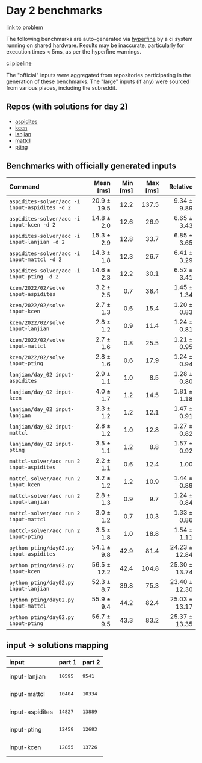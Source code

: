 # Day 2 benchmarks

[link to problem](http://adventofcode.com/2022/day/2)

The following benchmarks are auto-generated via [hyperfine](https://github.com/sharkdp/hyperfine) by a ci system running on shared hardware. Results may be inaccurate, particularly for execution times < 5ms, as per the hyperfine warnings.

[ci pipeline](http://ci.papercode.net:8080/teams/aoc2022/pipelines/aoc-compare-2022)

The "official" inputs were aggregated from repositories participating in the generation of these benchmarks. The "large" inputs (if any) were sourced from various places, including the subreddit.

## Repos (with solutions for day 2)


- [aspidites](https://github.com/aspidites/aoc2022)
- [kcen](https://github.com/kcen/AdventOfCode)
- [lanjian](https://github.com/LanJian/aoc-2022)
- [mattcl](https://github.com/mattcl/aoc2022)
- [pting](https://github.com/pting/aoc2022)

## Benchmarks with officially generated inputs
| Command | Mean [ms] | Min [ms] | Max [ms] | Relative |
|:---|---:|---:|---:|---:|
| `aspidites-solver/aoc -i input-aspidites -d 2` | 20.9 ± 19.5 | 12.2 | 137.5 | 9.34 ± 9.89 |
| `aspidites-solver/aoc -i input-kcen -d 2` | 14.8 ± 2.0 | 12.6 | 26.9 | 6.65 ± 3.43 |
| `aspidites-solver/aoc -i input-lanjian -d 2` | 15.3 ± 2.9 | 12.8 | 33.7 | 6.85 ± 3.65 |
| `aspidites-solver/aoc -i input-mattcl -d 2` | 14.3 ± 1.8 | 12.3 | 26.7 | 6.41 ± 3.29 |
| `aspidites-solver/aoc -i input-pting -d 2` | 14.6 ± 2.3 | 12.2 | 30.1 | 6.52 ± 3.41 |
| `kcen/2022/02/solve input-aspidites` | 3.2 ± 2.5 | 0.7 | 38.4 | 1.45 ± 1.34 |
| `kcen/2022/02/solve input-kcen` | 2.7 ± 1.3 | 0.6 | 15.4 | 1.20 ± 0.83 |
| `kcen/2022/02/solve input-lanjian` | 2.8 ± 1.2 | 0.9 | 11.4 | 1.24 ± 0.81 |
| `kcen/2022/02/solve input-mattcl` | 2.7 ± 1.6 | 0.8 | 25.5 | 1.21 ± 0.95 |
| `kcen/2022/02/solve input-pting` | 2.8 ± 1.6 | 0.6 | 17.9 | 1.24 ± 0.94 |
| `lanjian/day_02 input-aspidites` | 2.9 ± 1.1 | 1.0 | 8.5 | 1.28 ± 0.80 |
| `lanjian/day_02 input-kcen` | 4.0 ± 1.7 | 1.2 | 14.5 | 1.81 ± 1.18 |
| `lanjian/day_02 input-lanjian` | 3.3 ± 1.2 | 1.2 | 12.1 | 1.47 ± 0.91 |
| `lanjian/day_02 input-mattcl` | 2.8 ± 1.2 | 1.0 | 12.8 | 1.27 ± 0.82 |
| `lanjian/day_02 input-pting` | 3.5 ± 1.1 | 1.2 | 8.8 | 1.57 ± 0.92 |
| `mattcl-solver/aoc run 2 input-aspidites` | 2.2 ± 1.1 | 0.6 | 12.4 | 1.00 |
| `mattcl-solver/aoc run 2 input-kcen` | 3.2 ± 1.2 | 1.2 | 10.9 | 1.44 ± 0.89 |
| `mattcl-solver/aoc run 2 input-lanjian` | 2.8 ± 1.3 | 0.9 | 9.7 | 1.24 ± 0.84 |
| `mattcl-solver/aoc run 2 input-mattcl` | 3.0 ± 1.2 | 0.7 | 10.3 | 1.33 ± 0.86 |
| `mattcl-solver/aoc run 2 input-pting` | 3.5 ± 1.8 | 1.0 | 18.8 | 1.54 ± 1.11 |
| `python pting/day02.py input-aspidites` | 54.1 ± 9.8 | 42.9 | 81.4 | 24.23 ± 12.84 |
| `python pting/day02.py input-kcen` | 56.5 ± 12.2 | 42.4 | 104.8 | 25.30 ± 13.74 |
| `python pting/day02.py input-lanjian` | 52.3 ± 8.7 | 39.8 | 75.3 | 23.40 ± 12.30 |
| `python pting/day02.py input-mattcl` | 55.9 ± 9.4 | 44.2 | 82.4 | 25.03 ± 13.17 |
| `python pting/day02.py input-pting` | 56.7 ± 9.5 | 43.3 | 83.2 | 25.37 ± 13.35 |

## input -> solutions mapping
|input|part 1|part 2|
|:---|:---|:---|
|input-lanjian|<pre>10595</pre>|<pre>9541</pre>|
|input-mattcl|<pre>10404</pre>|<pre>10334</pre>|
|input-aspidites|<pre>14827</pre>|<pre>13889</pre>|
|input-pting|<pre>12458</pre>|<pre>12683</pre>|
|input-kcen|<pre>12855</pre>|<pre>13726</pre>|

